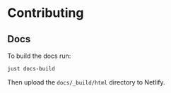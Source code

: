 # Contributing

## Docs

To build the docs run:

```bash
just docs-build
```

Then upload the `docs/_build/html` directory to Netlify.